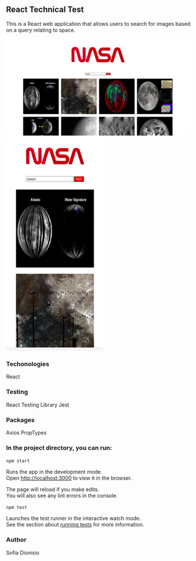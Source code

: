 ## React Technical Test

This is a React web application that allows users to search for images based on a query relating to space.

![Screenshot](screenshot1.png) ![Screenshot](screenshot2.png)

### Techonologies

React

### Testing

React Testing Library
Jest

### Packages

Axios
PropTypes

### In the project directory, you can run:

`npm start`

Runs the app in the development mode.<br />
Open [http://localhost:3000](http://localhost:3000) to view it in the browser.

The page will reload if you make edits.<br />
You will also see any lint errors in the console.

`npm test`

Launches the test runner in the interactive watch mode.<br />
See the section about [running tests](https://facebook.github.io/create-react-app/docs/running-tests) for more information.

### Author

Sofia Dionisio

